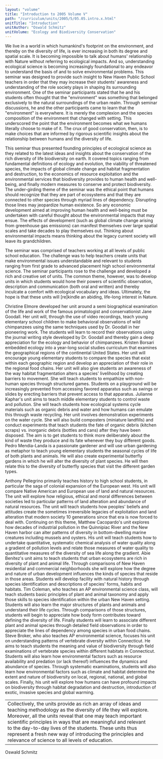 ```yaml
---
layout: "volume"
title: "Introduction to 2005 Volume V"
path: "/curriculum/units/2005/5/05.05.intro.x.html"
unitTitle: "Introduction"
unitAuthor: "Oswald Schmitz"
unitVolume: "Ecology and Biodiversity Conservation"
---
```

<body>
<p>
We live in a world in which humankind's footprint on the environment, and thereby on the diversity of life, is ever increasing in both its degree and spatial scale.  It is becoming impossible to talk about humans' relationship with Nature without referring to ecological impacts.  And so, understanding ecological science is becoming increasingly foundational to any endeavor to understand the basis of and to solve environmental problems.  This seminar was designed to provide such insight to New Haven Public School teachers in order that they may increase their students' awareness and understanding of the role society plays in shaping its surrounding environment.  One of the seminar participants stated that he and his students often thought that the "environment" was something that belonged exclusively to the natural surroundings of the urban realm.  Through seminar discussions, he and the other participants came to learn that the "environment" is everywhere.  It is merely the complexion and the species composition of the environment that changed with setting.  This underscored the point that the environment becomes what we humans literally choose to make of it.  The crux of good conservation, then, is to make choices that are informed by rigorous scientific insights about the relationship between humans and the diversity of life.
</p>
<p>
This seminar thus presented founding principles of ecological science as they related to the latest ideas and insights about the conservation of the rich diversity of life  biodiversity  on earth.  It covered topics ranging from fundamental definitions of ecology and evolution, the viability of threatened species, the impacts of global climate change and habitat fragmentation and destruction, to the economics of resource exploitation and the environmental services that biodiversity provides to human health and well-being, and finally modern measures to conserve and protect biodiversity.  The under-girding theme of the seminar was the ethical point that humans should recognize that they are part of ecosystems and that they are connected to other species through myriad lines of dependency.  Disrupting those lines may jeopardize human existence. So any economic development aimed at improving human health and well-being must be undertaken with careful thought about the environmental impacts that may ensue.  The effects of development (such as global climate change arising from greenhouse gas emissions) can manifest themselves over large spatial scales and take decades to play themselves out.  Thinking about environmental impacts means thinking about the legacy current society will leave its grandchildren.
</p>
<p>
The seminar was comprised of teachers working at all levels of public school education. The challenge was to help teachers create units that make environmental issues understandable and relevant to students ranging from first grade to advanced placement high school environmental science.  The seminar participants rose to the challenge and developed a rich and creative set of units.  The common theme, however, was to develop units in which students would hone their powers of scientific observation, description and communication (both oral and written) and thereby inculcate a comfort with ecological vocabulary and ideas.  Ultimately, the hope is that these units will [re]kindle an abiding, life-long interest in Nature.
</p>
<p>
Christine Elmore developed her unit around a semi biographical examination of the life and work of the famous primatologist and conservationist Jane Goodall.  Her unit will, through the use of video recordings, teach young elementary school children to make behavioral observations of wild chimpanzees using the same techniques used by Dr. Goodall in her pioneering work.  The students will learn to record their observations using the journal writing style developed by Dr. Goodall and thereby gain a deep appreciation for the ecology and behavior of chimpanzees.  Kristen Borsari embedded ecology into a year-long social studies curriculum that examines the geographical regions of the continental United States.  Her unit will encourage young elementary students to compare the species that exist within each geographic region and develop an appreciation of their role in the regional food chains.  Her unit will also give students an awareness of the way habitat fragmentation alters a species' livelihood by creating barriers to movement.  She will teach students to empathize with non-human species through structured games.  Students on a playground will be increasingly prevented from accessing favored apparatus such as swings or slides by erecting barriers that prevent access to that apparatus.  Julianne Kaphar's unit aims to teach middle elementary students to control waste and pollution.  She will teach students how ecological systems cycle materials such as organic debris and water and how humans can emulate this through waste recycling.  Her unit involves demonstration experiments on the water cycle.  She will also build composters (miniature landfills) and conduct experiments that teach students the fate of organic debris (kitchen scraps) vs. inorganic debris (bottles and cans) after they have been disposed.   The aim is to get students to think more deliberately about the kind of waste they produce and its fate whenever they buy different goods.  Pedro Mendia-Landa is a passionate gardener and will use urban gardening as metaphor to teach young elementary students the seasonal cycles of life of both plants and animals.  He will also create experimental butterfly gardens in which he will alter the diversity of plant species.  He will then relate this to the diversity of butterfly species that visit the different garden types.
</p>
<p>
Anthony Pellegrino primarily teaches history to high school students, in particular the saga of colonial expansion of the European west.  His unit will compare Native American and European use of land and natural resources.  The unit will explore how religious, ethical and moral differences between societies led to particular patterns of land alteration and abundance of natural resources.  The unit will teach students how peoples' beliefs and attitudes create the sometimes irreversible legacies of exploitation and land alteration that modern society  10 generations since that era  is now forced to deal with.  Continuing on this theme, Matthew Cacopardo's unit explores how decades of industrial pollution in the Quinnipiac River and the New Haven harbor can alter patterns of diversity in bottom-dwelling marine creatures including mussels and oysters.  His unit will teach students how to undertake quantitative, systematic chemical analysis of water quality along a gradient of pollution levels and relate those measures of water quality to quantitative measures of the diversity of sea life along the gradient.  Abie Benítez's unit aims to teach students that urban ecosystems are rich in diversity of plant and animal life.  Through comparisons of New Haven residential and commercial neighborhoods she will explore how the degree and nature of urban development influences the kinds of species that reside in those areas.  Students will develop facility with natural history through species identification and descriptions of species' forms, habits and habitats.  Tim Coleman, who teaches an AP environmental science class, will teach students basic principles of plant and animal taxonomy and apply those skills to species identification within the urban New Haven setting.  Students will also learn the major structures of plants and animals and understand their life cycles.  Through comparisons of those structures, students will begin to appreciate how body form contributes toward defining the diversity of life.  Finally students will learn to associate different plant and animal species through detailed field observations in order to appreciate the lines of dependency among species in urban food chains.  Steve Broker, who also teaches AP environmental science, focuses his unit on understanding patterns of vertebrate diversity within Connecticut.  He aims to teach students the meaning and value of biodiversity through field examinations of vertebrate species within different habitats in Connecticut.  Students will also learn how environmental factors such as resource availability and predation (or lack thereof) influences the dynamics and abundance of species. Through systematic examinations, students will also learn how environmental factors such as climate and habitat determine the extent and nature of biodiversity on local, regional, national, and global scales.  Finally, his unit will explore how humans can have profound impacts on biodiversity through habitat degradation and destruction, introduction of exotic, invasive species and global warming.
</p>
<table border="0">
<tr>
<td>
Collectively, the units provide as rich an array of ideas and teaching methodology as the diversity of life they will explore.  Moreover, all the units reveal that one may teach important scientific principles in ways that are meaningful and relevant to the day-to-day lives of the students.  These units thus represent a fresh new way of introducing the principles and relevance of science to all levels of education.
</td>
<td>
</td>
</tr>
</table>
<p>
Oswald Schmitz
</p>
</body>